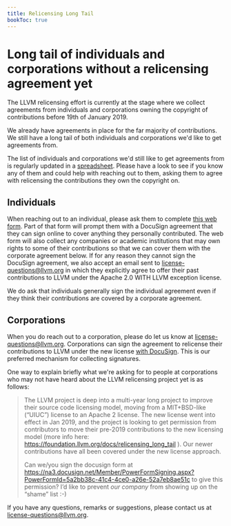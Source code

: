 ```yaml
---
title: Relicensing Long Tail
bookToc: true
---
```


# Long tail of individuals and corporations without a relicensing agreement yet

The LLVM relicensing effort is currently at the stage where we collect
agreements from individuals and corporations owning the copyright of
contributions before 19th of January 2019.

We already have agreements in place for the far majority of contributions.  We
still have a long tail of both individuals and corporations we'd like to get
agreements from.

The list of individuals and corporations we'd still like to get agreements from
is regularly updated in a
[spreadsheet](https://docs.google.com/spreadsheets/d/18_0Hog_eSwES8lKwf7WJal3yBwwcYfvPu1yCfZnTcek/edit?usp=sharing).
Please have a look to see if you know any of them and could help with reaching
out to them, asking them to agree with relicensing the contributions they own
the copyright on.

## Individuals

When reaching out to an individual, please ask them to complete [this web
form](https://goo.gl/forms/X4HiyYRcRHOnTSvC3). Part of that form will prompt
them with a DocuSign agreement that they can sign online to cover anything they
personally contributed. The web form will also collect any companies or academic
institutions that may own rights to some of their contributions so that we can
cover them with the corporate agreement below.
If for any reason they cannot sign the DocuSign agreement, we also accept an
email sent to license-questions@llvm.org in which they explicitly agree to offer
their past contributions to LLVM under the Apache 2.0 WITH LLVM exception
license.

We do ask that individuals generally sign the individual agreement even if they
think their contributions are covered by a corporate agreement.

## Corporations

When you do reach out to a corporation, please do let us know at
license-questions@llvm.org. Corporations can sign the agreement to relicense
their contributions to LLVM under the new license
[with DocuSign](https://na3.docusign.net/Member/PowerFormSigning.aspx?PowerFormId=5a2bb38c-41c4-4ce0-a26e-52a7eb8ae51c).
This is our preferred mechanism for collecting signatures.

One way to explain briefly what we're asking for to people at corporations who
may not have heard about the LLVM relicensing project yet is as follows:

> The LLVM project is deep into a multi-year long project to improve their
> source code licensing model, moving from a MIT+BSD-like (“UIUC”) license to
> an Apache 2 license.  The new license went into effect in Jan 2019, and the
> project is looking to get permission from contributors to move their pre-2019
> contributions to the new licensing model (more info here:
> <https://foundation.llvm.org/docs/relicensing_long_tail> ).  Our newer
> contributions have all been covered under the new license approach.
>
> Can we/you sign the docusign form at
> <https://na3.docusign.net/Member/PowerFormSigning.aspx?PowerFormId=5a2bb38c-41c4-4ce0-a26e-52a7eb8ae51c>
> to give this permission?  I’d like to prevent _our company_ from showing up
> on the “shame” list :-)

If you have any questions, remarks or suggestions, please contact us at
license-questions@llvm.org.
